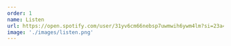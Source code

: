 ```yaml
---
order: 1
name: Listen
url: https://open.spotify.com/user/31yv6cm66nebsp7uwmwih6ywm4lm?si=23a456b8dd0e46d1
image: './images/listen.png'
---
```


